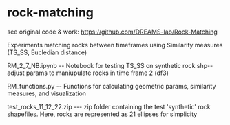 # rock-matching

see original code & work: https://github.com/DREAMS-lab/Rock-Matching

Experiments matching rocks between timeframes using Similarity measures (TS_SS, Eucledian distance)

RM_2_7_NB.ipynb -- Notebook for testing TS_SS on synthetic rock shp-- adjust params to maniupulate rocks in time frame 2 (df3)

RM_functions.py -- Functions for calculating geometric params, similarity measures, and visualization

test_rocks_11_12_22.zip --- zip folder containing the test 'synthetic' rock shapefiles. Here, rocks are represented as 21 ellipses for simplicity
